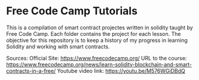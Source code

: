 # Free Code Camp Tutorials
This is a compilation of smart contract projectes written in solidity taught by Free Code Camp.
Each folder contains the project for each lesson.
The objective for this repository is to keep a history of my progress in learning Solidity and working with smart contracts.

Sources:
Official Site:
  https://www.freecodecamp.org/
URL to the course:
  https://www.freecodecamp.org/news/learn-solidity-blockchain-and-smart-contracts-in-a-free/
Youtube video link:
  https://youtu.be/M576WGiDBdQ
